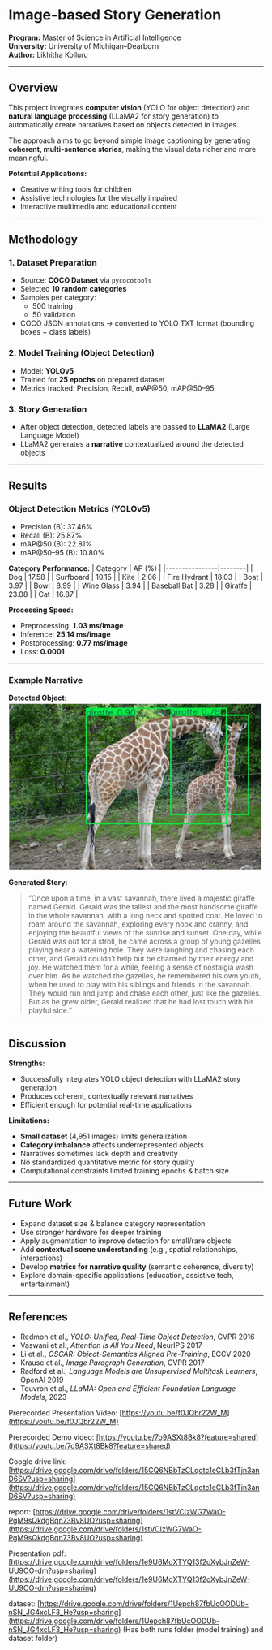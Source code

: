# Image-based Story Generation

**Program:** Master of Science in Artificial Intelligence  
**University:** University of Michigan–Dearborn  
**Author:** Likhitha Kolluru  

---

## Overview

This project integrates **computer vision** (YOLO for object detection) and **natural language processing** (LLaMA2 for story generation) to automatically create narratives based on objects detected in images.  

The approach aims to go beyond simple image captioning by generating **coherent, multi-sentence stories**, making the visual data richer and more meaningful.

**Potential Applications:**
- Creative writing tools for children
- Assistive technologies for the visually impaired
- Interactive multimedia and educational content

---

## Methodology

### 1. Dataset Preparation
- Source: **COCO Dataset** via `pycocotools`
- Selected **10 random categories**
- Samples per category:
  - 500 training
  - 50 validation
- COCO JSON annotations → converted to YOLO TXT format (bounding boxes + class labels)

### 2. Model Training (Object Detection)
- Model: **YOLOv5**
- Trained for **25 epochs** on prepared dataset
- Metrics tracked: Precision, Recall, mAP@50, mAP@50–95

### 3. Story Generation
- After object detection, detected labels are passed to **LLaMA2** (Large Language Model)
- LLaMA2 generates a **narrative** contextualized around the detected objects

---

## Results

### Object Detection Metrics (YOLOv5)
- Precision (B): 37.46%
- Recall (B): 25.87%
- mAP@50 (B): 22.81%
- mAP@50–95 (B): 10.80%

**Category Performance:**
| Category       | AP (%) |
|----------------|--------|
| Dog            | 17.58  |
| Surfboard      | 10.15  |
| Kite           | 2.06   |
| Fire Hydrant   | 18.03  |
| Boat           | 3.97   |
| Bowl           | 8.99   |
| Wine Glass     | 3.94   |
| Baseball Bat   | 3.28   |
| Giraffe        | 23.08  |
| Cat            | 16.87  |

**Processing Speed:**
- Preprocessing: **1.03 ms/image**
- Inference: **25.14 ms/image**
- Postprocessing: **0.77 ms/image**
- Loss: **0.0001**

---

### Example Narrative
**Detected Object:** <img src="img.png" width="500">
 
**Generated Story:**
> ”Once upon a time, in a vast savannah,
 there lived a majestic giraffe named Gerald. Gerald was
 the tallest and the most handsome giraffe in the whole
 savannah, with a long neck and spotted coat. He loved to roam around the savannah, exploring every nook and
 cranny, and enjoying the beautiful views of the sunrise
 and sunset.
 One day, while Gerald was out for a stroll, he came across
 a group of young gazelles playing near a watering hole.
 They were laughing and chasing each other, and Gerald
 couldn’t help but be charmed by their energy and joy. He
 watched them for a while, feeling a sense of nostalgia
 wash over him.
 As he watched the gazelles, he remembered his own
 youth, when he used to play with his siblings and friends
 in the savannah. They would run and jump and chase
 each other, just like the gazelles. But as he grew older,
 Gerald realized that he had lost touch with his playful
 side.” 


---

## Discussion

**Strengths:**
- Successfully integrates YOLO object detection with LLaMA2 story generation
- Produces coherent, contextually relevant narratives
- Efficient enough for potential real-time applications

**Limitations:**
- **Small dataset** (4,951 images) limits generalization
- **Category imbalance** affects underrepresented objects
- Narratives sometimes lack depth and creativity
- No standardized quantitative metric for story quality
- Computational constraints limited training epochs & batch size

---

## Future Work
- Expand dataset size & balance category representation
- Use stronger hardware for deeper training
- Apply augmentation to improve detection for small/rare objects
- Add **contextual scene understanding** (e.g., spatial relationships, interactions)
- Develop **metrics for narrative quality** (semantic coherence, diversity)
- Explore domain-specific applications (education, assistive tech, entertainment)

---

## References
- Redmon et al., *YOLO: Unified, Real-Time Object Detection*, CVPR 2016  
- Vaswani et al., *Attention is All You Need*, NeurIPS 2017  
- Li et al., *OSCAR: Object-Semantics Aligned Pre-Training*, ECCV 2020  
- Krause et al., *Image Paragraph Generation*, CVPR 2017  
- Radford et al., *Language Models are Unsupervised Multitask Learners*, OpenAI 2019  
- Touvron et al., *LLaMA: Open and Efficient Foundation Language Models*, 2023  








Prerecorded Presentation Video: [https://youtu.be/f0JQbr22W_M](https://youtu.be/f0JQbr22W_M)

Prerecorded Demo video: [https://youtu.be/7o9ASXt8Bk8?feature=shared](https://youtu.be/7o9ASXt8Bk8?feature=shared)

Google drive link: [https://drive.google.com/drive/folders/15CQ6NBbTzCLqotc1eCLb3fTjn3anD6SV?usp=sharing](https://drive.google.com/drive/folders/15CQ6NBbTzCLqotc1eCLb3fTjn3anD6SV?usp=sharing)

report: [https://drive.google.com/drive/folders/1stVCIzWG7WaO-PgM9sQkdgBqn73Bv8UO?usp=sharing](https://drive.google.com/drive/folders/1stVCIzWG7WaO-PgM9sQkdgBqn73Bv8UO?usp=sharing)

Presentation pdf: [https://drive.google.com/drive/folders/1e9U6MdXTYQ13f2oXybJnZeW-UU9OO-dm?usp=sharing](https://drive.google.com/drive/folders/1e9U6MdXTYQ13f2oXybJnZeW-UU9OO-dm?usp=sharing)

dataset: [https://drive.google.com/drive/folders/1Uepch87fbUcOODUb-nSN_JG4xcLF3_He?usp=sharing](https://drive.google.com/drive/folders/1Uepch87fbUcOODUb-nSN_JG4xcLF3_He?usp=sharing)  (Has both runs folder (model training) and dataset folder)
